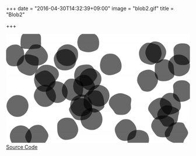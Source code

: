 +++
date = "2016-04-30T14:32:39+09:00"
image = "blob2.gif"
title = "Blob2"

+++

![](../../../images/blob2.gif)  
[Source Code](https://github.com/r21nomi/processing_work/tree/master/2016/04_30_blob/BlobDrawer)
